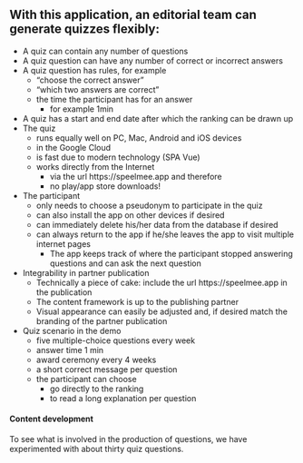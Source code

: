 <h2>With this application, an editorial team can generate quizzes flexibly:</h2>
<ul>
  <li>A quiz can contain any number of questions</li>
  <li>A quiz question can have any number of correct or incorrect answers</li>
  <li>A quiz question has rules, for example
    <ul>
      <li>“choose the correct answer”</li>
      <li>“which two answers are correct”</li>
      <li>the time the participant has for an answer
        <ul>
          <li>for example 1min</li>
        </ul>
      </li>
    </ul>
  </li>
  <li>A quiz has a start and end date after which the ranking can be drawn up</li>
  <li>The quiz
    <ul>
      <li>runs equally well on PC, Mac, Android and iOS devices</li>
      <li>in the Google Cloud</li>
      <li>is fast due to modern technology (SPA Vue)</li>
      <li>works directly from the Internet
        <ul>
          <li>via the url https://speelmee.app and therefore</li>
          <li>no play/app store downloads!</li>
        </ul>
      </li>
    </ul> 
  </li>
  <li>The participant
    <ul>
      <li>only needs to choose a pseudonym to participate in the quiz</li>
      <li>can also install the app on other devices if desired</li>
      <li>can immediately delete his/her data from the database if desired</li>
      <li>can always return to the app if he/she leaves the app to visit multiple internet pages
        <ul>
          <li>The app keeps track of where the participant stopped answering questions and can ask the next question</li>
        </ul>
      </li>
    </ul>
  </li>
  <li>Integrability in partner publication
    <ul>
      <li>Technically a piece of cake: include the url https://speelmee.app in the publication</li>
      <li>The content framework is up to the publishing partner</li>
      <li>Visual appearance can easily be adjusted and, if desired match the branding of the partner publication</li>
    </ul>
  </li>
  <li>Quiz scenario in the demo
    <ul>
      <li>five multiple-choice questions every week</li>
      <li>answer time 1 min</li>
      <li>award ceremony every 4 weeks</li>
      <li>a short correct message per question</li>
      <li>the participant can choose
        <ul>
          <li>go directly to the ranking</li>
          <li>to read a long explanation per question</li>
        </ul>
      </li>
    </ul>
  </li>
</ul>
<h4>Content development</h4>
<p>To see what is involved in the production of questions, we have experimented with about thirty quiz questions.</p>
